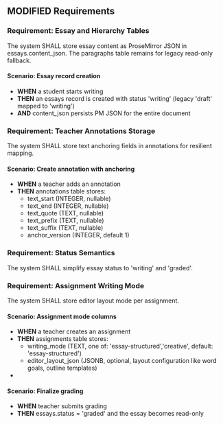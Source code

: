 ## MODIFIED Requirements
### Requirement: Essay and Hierarchy Tables
The system SHALL store essay content as ProseMirror JSON in essays.content_json. The paragraphs table remains for legacy read-only fallback.

#### Scenario: Essay record creation
- **WHEN** a student starts writing
- **THEN** an essays record is created with status 'writing' (legacy 'draft' mapped to 'writing')
- **AND** content_json persists PM JSON for the entire document

### Requirement: Teacher Annotations Storage
The system SHALL store text anchoring fields in annotations for resilient mapping.

#### Scenario: Create annotation with anchoring
- **WHEN** a teacher adds an annotation
- **THEN** annotations table stores:
  - text_start (INTEGER, nullable)
  - text_end (INTEGER, nullable)
  - text_quote (TEXT, nullable)
  - text_prefix (TEXT, nullable)
  - text_suffix (TEXT, nullable)
  - anchor_version (INTEGER, default 1)

### Requirement: Status Semantics
The system SHALL simplify essay status to 'writing' and 'graded'.
### Requirement: Assignment Writing Mode
The system SHALL store editor layout mode per assignment.

#### Scenario: Assignment mode columns
- **WHEN** a teacher creates an assignment
- **THEN** assignments table stores:
  - writing_mode (TEXT, one of: 'essay-structured','creative', default: 'essay-structured')
  - editor_layout_json (JSONB, optional, layout configuration like word goals, outline templates)
- 

#### Scenario: Finalize grading
- **WHEN** teacher submits grading
- **THEN** essays.status = 'graded' and the essay becomes read-only


